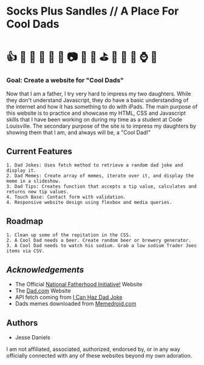 # **Socks Plus Sandles // A Place For Cool Dads**  
# :thumbsup: :hammer: :necktie: :walking: :beers: :doughnut: :camera: :briefcase: :wrench: :golf: :punch: :older_man: :dog: :watch: :hamburger:

### Goal: Create a website for "Cool Dads"
Now that I am a father, I try very hard to impress my two daughters. While they don't understand Javascript, they do have a basic understanding of the internet and how it has something to do with iPads. The main purpose of this website is to practice and showcase my HTML, CSS and Javascript skills that I have been working on during my time as a student at Code Louisville. The secondary purpose of the site is to impress my daughters by showing them that I am, and always will be, a "Cool Dad!"   

## Current Features 
    1. Dad Jokes: Uses fetch method to retrieve a random dad joke and display it.
    2. Dad Memes: Create array of memes, iterate over it, and display the meme in a slideshow. 
    3. Dad Tips: Creates function that accepts a tip value, calculates and returns new tip values. 
    4. Touch Base: Contact form with validation.
    4. Responsive website design using flexbox and media queries.

## Roadmap
    1. Clean up some of the repitation in the CSS. 
    2. A Cool Dad needs a beer. Create random beer or brewery generator.
    3. A Cool Dad needs to watch his sodium. Grab a low sodium Trader Joes items via CSV.

## *Acknowledgements*
* The Official [National Fatherhood Initiative!](https://www.fatherhood.org/) Website 
* The [Dad.com](https://www.thedad.com/) Website
* API fetch coming from [I Can Haz Dad Joke](https://icanhazdadjoke.com/)
* Dads memes downloaded from [Memedroid.com](https://www.memedroid.com/memes/tag/dad)

## Authors

* Jesse Daniels  

I am not affiliated, associated, authorized, endorsed by, or in any way officially connected with any of these websites beyond my own adoration.
